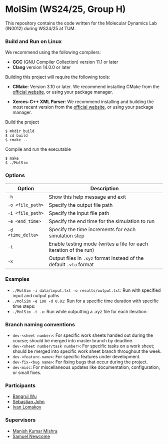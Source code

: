 MolSim (WS24/25, Group H)
===

This repository contains the code written for the Molecular Dynamics Lab (IN0012) during WS24/25 at TUM.

### Build and Run on Linux 

We recommend using the following compilers:

- **GCC** (GNU Compiler Collection) version 11.1 or later
- **Clang** version 14.0.0 or later

Building this project will require the following tools:

- **CMake**: Version 3.10 or later.
  We recommend installing CMake from the [official website](https://cmake.org/download/), or using your package manager.

- **Xerces-C++ XML Parser**:
  We recommend installing and building the most recent version from the [official website](https://xerces.apache.org/xerces-c/), or using your package manager. 
   
Build the project

```
$ mkdir build
$ cd build
$ cmake ..
``` 

Compile and run the executable

```
$ make
$ ./MolSim
``` 

### Options 


| Option            | Description                                                         |
|-------------------|---------------------------------------------------------------------|
| `-h`              | Show this help message and exit                                     |
| `-o <file_path>`  | Specify the output file path                                        |
| `-i <file_path>`  | Specify the input file path                                         |
| `-e <end_time>`   | Specify the end time for the simulation to run                      |
| `-d <time_delta>` | Specify the time increments for each simulation step                |
| `-t`              | Enable testing mode (writes a file for each iteration of the run)   |
| `-x`              | Output files in `.xyz` format instead of the default `.vtu` format  |


### Examples

- `./MolSim -i data/input.txt -o results/output.txt`: Run with specified input and output paths
- `./MolSim -e 100 -d 0.01`: Run for a specific time duration with specific time steps: 
- `./MolSim -t -x`: Run while outputting a .xyz file for each iteration: 


### Branch naming conventions

- `dev-<sheet number>`: For specific work sheets handed out during the course; should be merged into master branch by deadline.
- `dev-<sheet number/task number>`: For specific tasks on a work sheet; should be merged into specific work sheet branch throughout the week.
- `dev-<feature-name>`: For specific features under development.
- `dev-fix-<bug name>`: For fixing bugs that occur during the project.
- `dev-misc`: For miscellaneous updates like documentation, configuration, or small fixes.

### Participants

- [Bangrui Wu](https://github.com/BangruiW)
- [Sebastian John](https://github.com/sebastian-j-john)
- [Ivan Lomakov](https://github.com/LivanKov)

### Supervisors

- [Manish Kumar Mishra](https://github.com/manishmishra6016)
- [Samuel Newcome](https://github.com/SamNewcome)
